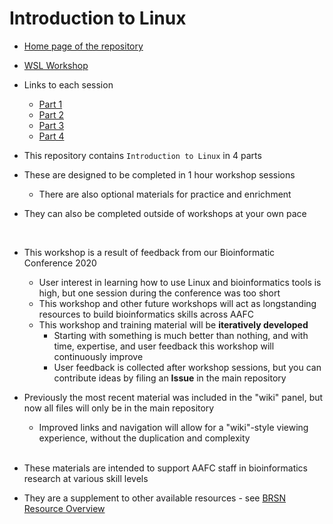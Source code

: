 # Introduction to Linux

- [Home page of the repository](/)
- [WSL Workshop](/WSL_Workshop)
- Links to each session
  - [Part 1](/Introduction_to_Linux/Intro_Linux_1.md)
  - [Part 2](/Introduction_to_Linux/Intro_Linux_2.md)
  - [Part 3](/Introduction_to_Linux/Intro_Linux_3.md)
  - [Part 4](/Introduction_to_Linux/Intro_Linux_4.md)

- This repository contains `Introduction to Linux` in 4 parts
- These are designed to be completed in 1 hour workshop sessions
  - There are also optional materials for practice and enrichment
- They can also be completed outside of workshops at your own pace

<br>

- This workshop is a result of feedback from our Bioinformatic Conference 2020
  - User interest in learning how to use Linux and bioinformatics tools is high, but one session during the conference was too short
  - This workshop and other future workshops will act as longstanding resources to build bioinformatics skills across AAFC
  - This workshop and training material will be **iteratively developed**
    - Starting with something is much better than nothing, and with time, expertise, and user feedback this workshop will continuously improve
    - User feedback is collected after workshop sessions, but you can contribute ideas by filing an **Issue** in the main repository
- Previously the most recent material was included in the "wiki" panel, but now all files will only be in the main repository
  - Improved links and navigation will allow for a "wiki"-style viewing experience, without the duplication and complexity

  <br>

- These materials are intended to support AAFC staff in bioinformatics research at various skill levels
- They are a supplement to other available resources - see [BRSN Resource Overview](https://collab.agr.gc.ca/co/BRS-SRB/SitePages/Resource%20Overview.aspx)
